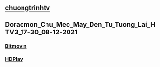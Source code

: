 ## [chuongtrinhtv](https://admin1509.github.io/chuongtrinhtv/)
## Doraemon_Chu_Meo_May_Den_Tu_Tuong_Lai_HTV3_17-30_08-12-2021

### [Bitmovin](https://bitmovin.com/demos/stream-test?format=hls&manifest=https://raw.githubusercontent.com/admin1509/admin1509/main/Doraemon_Chu_Meo_May_Den_Tu_Tuong_Lai_HTV3_17-30_08-12-2021/index.m3u8)
### [HDPlay](https://hdplay.se/?HLSP2P=https://raw.githubusercontent.com/admin1509/admin1509/main/Doraemon_Chu_Meo_May_Den_Tu_Tuong_Lai_HTV3_17-30_08-12-2021/index.m3u8)
